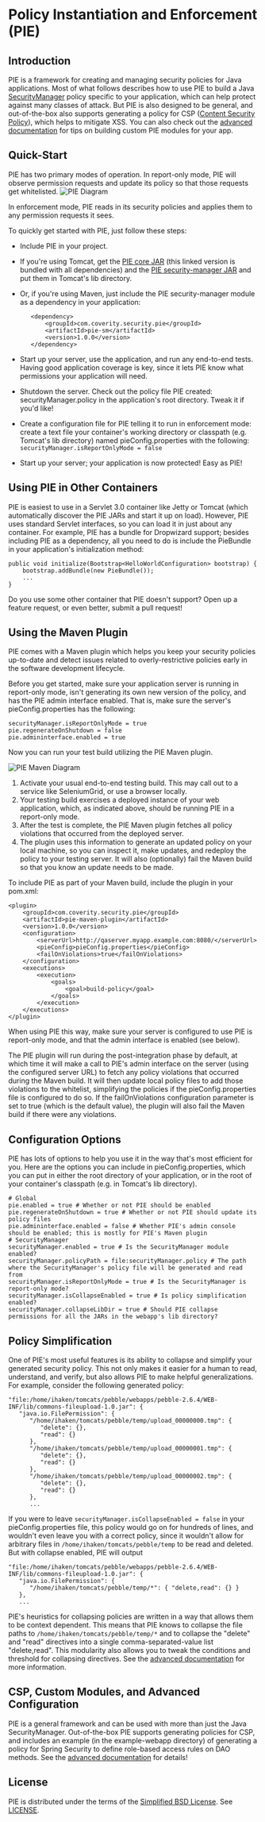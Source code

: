Policy Instantiation and Enforcement (PIE)
==========================================

Introduction
------------

PIE is a framework for creating and managing security policies for Java applications. Most of what follows describes how to use PIE to build a Java [SecurityManager](http://docs.oracle.com/javase/7/docs/api/java/lang/SecurityManager.html) policy specific to your application, which can help protect against many classes of attack. But PIE is also designed to be general, and out-of-the-box also supports generating a policy for CSP ([Content Security Policy](http://www.w3.org/TR/CSP/)), which helps to mitigate XSS. You can also check out the [advanced documentation](docs/ADVANCED.md) for tips on building custom PIE modules for your app.

Quick-Start
-----------

PIE has two primary modes of operation. In report-only mode, PIE will observe permission requests and update its policy so that those requests get whitelisted.
![PIE Diagram](docs/pie-diagram.png)

In enforcement mode, PIE reads in its security policies and applies them to any permission requests it sees.

To quickly get started with PIE, just follow these steps:
* Include PIE in your project.
 * If you're using Tomcat, get the [PIE core JAR](https://repo1.maven.org/maven2/com/coverity/security/pie/pie-core/1.0.0/pie-core-1.0.0-with-deps.jar) (this linked version is bundled with all dependencies) and the [PIE security-manager JAR](https://repo1.maven.org/maven2/com/coverity/security/pie/pie-sm/1.0.0/pie-sm-1.0.0.jar) and put them in Tomcat's lib directory.
 * Or, if you're using Maven, just include the PIE security-manager module as a dependency in your application:

          <dependency>
              <groupId>com.coverity.security.pie</groupId>
              <artifactId>pie-sm</artifactId>
              <version>1.0.0</version>
          </dependency>
* Start up your server, use the application, and run any end-to-end tests. Having good application coverage is key, since it lets PIE know what permissions your application will need.
* Shutdown the server. Check out the policy file PIE created: securityManager.policy in the application's root directory. Tweak it if you'd like!
* Create a configuration file for PIE telling it to run in enforcement mode: create a text file your container's working directory or classpath (e.g. Tomcat's lib directory) named pieConfig.properties with the following: `securityManager.isReportOnlyMode = false`
* Start up your server; your application is now protected! Easy as PIE!

Using PIE in Other Containers
-----------------------------

PIE is easiest to use in a Servlet 3.0 container like Jetty or Tomcat (which automatically discover the PIE JARs and start it up on load). However, PIE uses standard Servlet interfaces, so you can load it in just about any container. For example, PIE has a bundle for Dropwizard support; besides including PIE as a dependency, all you need to do is include the PieBundle in your application's initialization method:

    public void initialize(Bootstrap<HelloWorldConfiguration> bootstrap) {
        bootstrap.addBundle(new PieBundle());
        ...
    }
 
Do you use some other container that PIE doesn't support? Open up a feature request, or even better, submit a pull request!


Using the Maven Plugin
----------------------

PIE comes with a Maven plugin which helps you keep your security policies up-to-date and detect issues related to overly-restrictive policies early in the software development lifecycle.

Before you get started, make sure your application server is running in report-only mode, isn't generating its own new version of the policy, and has the PIE admin interface enabled. That is, make sure the server's pieConfig.properties has the following:

    securityManager.isReportOnlyMode = true
    pie.regenerateOnShutdown = false
    pie.admininterface.enabled = true

Now you can run your test build utilizing the PIE Maven plugin.

![PIE Maven Diagram](docs/pie-maven-diagram.png)

1. Activate your usual end-to-end testing build. This may call out to a service like SeleniumGrid, or use a browser locally.
2. Your testing build exercises a deployed instance of your web application, which, as indicated above, should be running PIE in a report-only mode.
3. After the test is complete, the PIE Maven plugin fetches all policy violations that occurred from the deployed server.
4. The plugin uses this information to generate an updated policy on your local machine, so you can inspect it, make updates, and redeploy the policy to your testing server. It will also (optionally) fail the Maven build so that you know an update needs to be made.

To include PIE as part of your Maven build, include the plugin in your pom.xml:

    <plugin>
        <groupId>com.coverity.security.pie</groupId>
        <artifactId>pie-maven-plugin</artifactId>
        <version>1.0.0</version>
        <configuration>
            <serverUrl>http://qaserver.myapp.example.com:8080/</serverUrl>
            <pieConfig>pieConfig.properties</pieConfig>
            <failOnViolations>true</failOnViolations>
        </configuration>
        <executions>
            <execution>
                <goals>
                    <goal>build-policy</goal>
                </goals>
            </execution>
        </executions>
    </plugin>

When using PIE this way, make sure your server is configured to use PIE is report-only mode, and that the admin interface is enabled (see below).

The PIE plugin will run during the post-integration phase by default, at which time it will make a call to PIE's admin interface on the server (using the configured server URL) to fetch any policy violations that occurred during the Maven build. It will then update local policy files to add those violations to the whitelist, simplifying the policies if the pieConfig.properties file is configured to do so. If the failOnViolations configuration parameter is set to true (which is the default value), the plugin will also fail the Maven build if there were any violations.

Configuration Options
---------------------

PIE has lots of options to help you use it in the way that's most efficient for you. Here are the options you can include in pieConfig.properties, which you can put in either the root directory of your application, or in the root of your container's classpath (e.g. in Tomcat's lib directory).

    # Global
    pie.enabled = true # Whether or not PIE should be enabled
    pie.regenerateOnShutdown = true # Whether or not PIE should update its policy files
    pie.admininterface.enabled = false # Whether PIE's admin console should be enabled; this is mostly for PIE's Maven plugin
    # SecurityManager
    securityManager.enabled = true # Is the SecurityManager module enabled?
    securityManager.policyPath = file:securityManager.policy # The path where the SecurityManager's policy file will be generated and read from
    securityManager.isReportOnlyMode = true # Is the SecurityManager is report-only mode?
    securityManager.isCollapseEnabled = true # Is policy simplification enabled?
    securityManager.collapseLibDir = true # Should PIE collapse permissions for all the JARs in the webapp's lib directory?

Policy Simplification
---------------------

One of PIE's most useful features is its ability to collapse and simplify your generated security policy. This not only makes it easier for a human to read, understand, and verify, but also allows PIE to make helpful generalizations. For example, consider the following generated policy:

    "file:/home/ihaken/tomcats/pebble/webapps/pebble-2.6.4/WEB-INF/lib/commons-fileupload-1.0.jar": {
       "java.io.FilePermission": {
          "/home/ihaken/tomcats/pebble/temp/upload_00000000.tmp": {
             "delete": {},
             "read": {}
          },
          "/home/ihaken/tomcats/pebble/temp/upload_00000001.tmp": {
             "delete": {},
             "read": {}
          },
          "/home/ihaken/tomcats/pebble/temp/upload_00000002.tmp": {
             "delete": {},
             "read": {}
          },
          ...
If you were to leave `securityManager.isCollapseEnabled = false` in your pieConfig.properties file, this policy would go on for hundreds of lines, and wouldn't even leave you with a correct policy, since it wouldn't allow for arbitrary files in `/home/ihaken/tomcats/pebble/temp` to be read and deleted. But with collapse enabled, PIE will output

    "file:/home/ihaken/tomcats/pebble/webapps/pebble-2.6.4/WEB-INF/lib/commons-fileupload-1.0.jar": {
       "java.io.FilePermission": {
          "/home/ihaken/tomcats/pebble/temp/*": { "delete,read": {} }
       },
       ...

PIE's heuristics for collapsing policies are written in a way that allows them to be context dependent. This means that PIE knows to collapse the file paths to `/home/ihaken/tomcats/pebble/temp/*` and to collapse the "delete" and "read" directives into a single comma-separated-value list "delete,read". This modularity also allows you to tweak the conditions and threshold for collapsing directives. See the [advanced documentation](docs/ADVANCED.md) for more information.

CSP, Custom Modules, and Advanced Configuration
-----------------------------------------------

PIE is a general framework and can be used with more than just the Java SecurityManager. Out-of-the-box PIE supports generating policies for CSP, and includes an example (in the example-webapp directory) of generating a policy for Spring Security to define role-based access rules on DAO methods. See the [advanced documentation](docs/ADVANCED.md) for details!

License
-------

PIE is distributed under the terms of the [Simplified BSD License](https://en.wikipedia.org/wiki/Simplified_BSD_License#2-clause_license_.28.22Simplified_BSD_License.22_or_.22FreeBSD_License.22.29). See [LICENSE](LICENSE).
